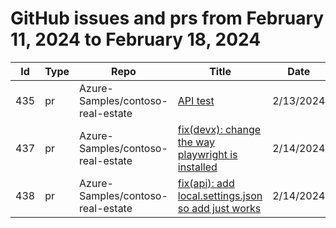 # GitHub issues and prs from February 11, 2024 to February 18, 2024
|Id|Type|Repo|Title|Date|
|--|--|--|--|--|
|435|pr|Azure-Samples/contoso-real-estate|[API test](https://github.com/Azure-Samples/contoso-real-estate/pull/435)|2/13/2024|
|437|pr|Azure-Samples/contoso-real-estate|[fix(devx): change the way playwright is installed](https://github.com/Azure-Samples/contoso-real-estate/pull/437)|2/14/2024|
|438|pr|Azure-Samples/contoso-real-estate|[fix(api): add local.settings.json so add just works](https://github.com/Azure-Samples/contoso-real-estate/pull/438)|2/14/2024|
